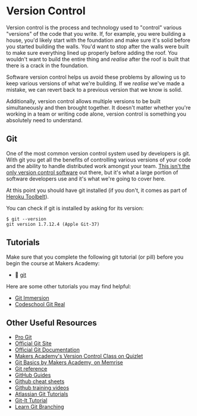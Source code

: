 # Version Control

Version control is the process and technology used to "control" various "versions" of the code that you write. If, for example, you were building a house, you'd likely start with the foundation and make sure it's solid before you started building the walls. You'd want to stop after the walls were built to make sure everything lined up properly before adding the roof. You wouldn't want to build the entire thing and *realise* after the roof is built that there is a crack in the foundation.

Software version control helps us avoid these problems by allowing us to keep various versions of what we're building. If we *realise* we've made a mistake, we can revert back to a previous version that we know is solid.

Additionally, version control allows multiple versions to be built simultaneously and then brought together. It doesn't matter whether you're working in a team or writing code alone, version control is something you absolutely need to understand.

## Git

One of the most common version control system used by developers is git. With git you get all the benefits of controlling various versions of your code and the ability to handle distributed work amongst your team. [This isn't the only version control software](http://www.infoq.com/articles/dvcs-guide) out there, but it's what a large portion of software developers use and it's what we're going to cover here.

At this point you should have git installed (if you don't, it comes as part of [Heroku Toolbelt](https://toolbelt.heroku.com/)).

You can check if git is installed by asking for its version:

````
$ git --version
git version 1.7.12.4 (Apple Git-37)
````

## Tutorials

Make sure that you complete the following git tutorial (or pill) before you begin the course at Makers Academy:

- :pill:&nbsp;[git](/pills/git.md)

Here are some other tutorials you may find helpful:

- [Git Immersion](http://gitimmersion.com)
- [Codeschool Git Real](https://www.codeschool.com/courses/git-real)

## Other Useful Resources

- [Pro Git](http://git-scm.com/book)
- [Official Git Site](http://git-scm.com)
- [Official Git Documentation](http://git-scm.com/doc)
- [Makers Academy's Version Control Class on Quizlet](http://quizlet.com/join/QfjVs5RJT)
- [Git Basics by Makers Academy, on Memrise](http://www.memrise.com/course/367995/git-basics-by-makers-academy/)
- [Git reference](http://gitref.org)
- [GitHub Guides](https://guides.github.com)
- [Github cheat sheets](https://training.github.com/kit/)
- [Github training videos](https://www.youtube.com/user/GitHubGuides)
- [Atlassian Git Tutorials](https://www.atlassian.com/git/resources)
- [Git-It Tutorial](https://github.com/jlord/git-it)
- [Learn Git Branching](http://pcottle.github.io/learnGitBranching/)
